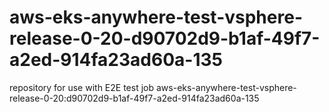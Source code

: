 # aws-eks-anywhere-test-vsphere-release-0-20-d90702d9-b1af-49f7-a2ed-914fa23ad60a-135
repository for use with E2E test job aws-eks-anywhere-test-vsphere-release-0-20:d90702d9-b1af-49f7-a2ed-914fa23ad60a-135
